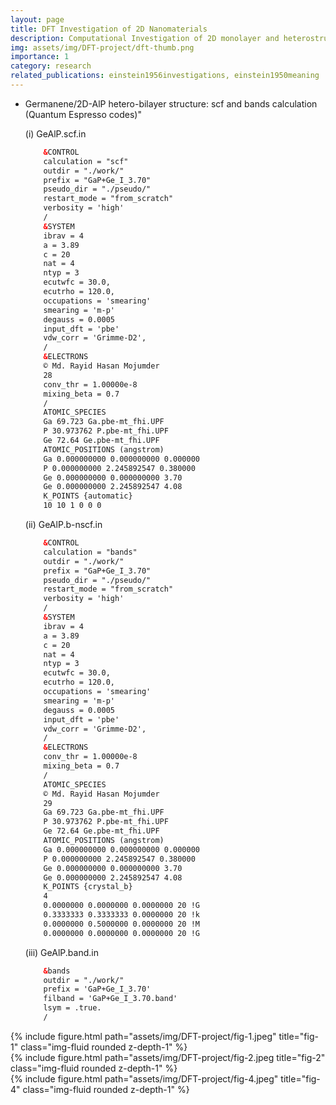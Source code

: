 ```yaml
---
layout: page
title: DFT Investigation of 2D Nanomaterials
description: Computational Investigation of 2D monolayer and heterostructures materials' electronic and optical properties using First-Principles Density Functional Theorem (DFT)
img: assets/img/DFT-project/dft-thumb.png
importance: 1
category: research
related_publications: einstein1956investigations, einstein1950meaning
---
```


* Germanene/2D-AlP hetero-bilayer structure: scf and bands calculation (Quantum Espresso codes)"
  
    (i) GeAlP.scf.in 
    ```html
		&CONTROL
		calculation = "scf"
		outdir = "./work/"
		prefix = "GaP+Ge_I_3.70"
		pseudo_dir = "./pseudo/"
		restart_mode = "from_scratch"
		verbosity = 'high'
		/
		&SYSTEM
		ibrav = 4
		a = 3.89
		c = 20
		nat = 4
		ntyp = 3
		ecutwfc = 30.0,
		ecutrho = 120.0,
		occupations = 'smearing'
		smearing = 'm-p'
		degauss = 0.0005
		input_dft = 'pbe'
		vdw_corr = 'Grimme-D2',
		/
		&ELECTRONS
		© Md. Rayid Hasan Mojumder
		28
		conv_thr = 1.00000e-8
		mixing_beta = 0.7
		/
		ATOMIC_SPECIES
		Ga 69.723 Ga.pbe-mt_fhi.UPF
		P 30.973762 P.pbe-mt_fhi.UPF
		Ge 72.64 Ge.pbe-mt_fhi.UPF
		ATOMIC_POSITIONS (angstrom)
		Ga 0.000000000 0.000000000 0.000000
		P 0.000000000 2.245892547 0.380000
		Ge 0.000000000 0.000000000 3.70
		Ge 0.000000000 2.245892547 4.08
		K_POINTS {automatic}
		10 10 1 0 0 0		
    ```
    (ii) GeAlP.b-nscf.in
    ```html
		&CONTROL
		calculation = "bands"
		outdir = "./work/"
		prefix = "GaP+Ge_I_3.70"
		pseudo_dir = "./pseudo/"
		restart_mode = "from_scratch"
		verbosity = 'high'
		/
		&SYSTEM
		ibrav = 4
		a = 3.89
		c = 20
		nat = 4
		ntyp = 3
		ecutwfc = 30.0,
		ecutrho = 120.0,
		occupations = 'smearing'
		smearing = 'm-p'
		degauss = 0.0005
		input_dft = 'pbe'
		vdw_corr = 'Grimme-D2',
		/
		&ELECTRONS
		conv_thr = 1.00000e-8
		mixing_beta = 0.7
		/
		ATOMIC_SPECIES
		© Md. Rayid Hasan Mojumder
		29
		Ga 69.723 Ga.pbe-mt_fhi.UPF
		P 30.973762 P.pbe-mt_fhi.UPF
		Ge 72.64 Ge.pbe-mt_fhi.UPF
		ATOMIC_POSITIONS (angstrom)
		Ga 0.000000000 0.000000000 0.000000
		P 0.000000000 2.245892547 0.380000
		Ge 0.000000000 0.000000000 3.70
		Ge 0.000000000 2.245892547 4.08
		K_POINTS {crystal_b}
		4
		0.0000000 0.0000000 0.0000000 20 !G
		0.3333333 0.3333333 0.0000000 20 !k
		0.0000000 0.5000000 0.0000000 20 !M
		0.0000000 0.0000000 0.0000000 20 !G	
    ```
    (iii) GeAlP.band.in
    ```html
		&bands
		outdir = "./work/"
		prefix = 'GaP+Ge_I_3.70'
		filband = 'GaP+Ge_I_3.70.band'
		lsym = .true.
		/
    ```


<div class="row">
    <div class="col-sm mt-3 mt-md-0">
        {% include figure.html path="assets/img/DFT-project/fig-1.jpeg" title="fig-1" class="img-fluid rounded z-depth-1" %}
    </div>
    <div class="col-sm mt-3 mt-md-0">
        {% include figure.html path="assets/img/DFT-project/fig-2.jpeg title="fig-2" class="img-fluid rounded z-depth-1" %}
    </div>
    <div class="col-sm mt-3 mt-md-0">
        {% include figure.html path="assets/img/DFT-project/fig-4.jpeg" title="fig-4" class="img-fluid rounded z-depth-1" %}
    </div>
</div>
<div class="caption">

</div>


<!--- I am commenting out this part. To uncomment discard the html comments notations)
The code is simple.
Just wrap your images with `<div class="col-sm">` and place them inside `<div class="row">` (read more about the <a href="https://getbootstrap.com/docs/4.4/layout/grid/">Bootstrap Grid</a> system).
To make images responsive, add `img-fluid` class to each; for rounded corners and shadows use `rounded` and `z-depth-1` classes.
Here's the code for the last row of images above:

{% raw %}
```html
<div class="row justify-content-sm-center">
    <div class="col-sm-8 mt-3 mt-md-0">
        {% include figure.html path="assets/img/6.jpg" title="example image" class="img-fluid rounded z-depth-1" %}
    </div>
    <div class="col-sm-4 mt-3 mt-md-0">
        {% include figure.html path="assets/img/11.jpg" title="example image" class="img-fluid rounded z-depth-1" %}
    </div>
</div>
```
{% endraw %}
-->

